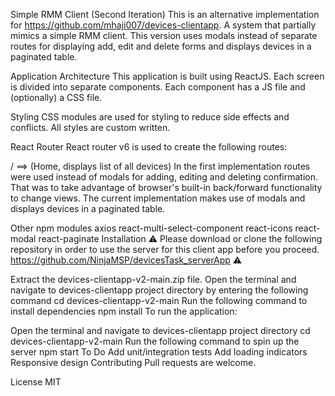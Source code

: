 Simple RMM Client (Second Iteration)
This is an alternative implementation for https://github.com/mhaji007/devices-clientapp. A system that partially mimics a simple RMM client. This version uses modals instead of separate routes for displaying add, edit and delete forms and displays devices in a paginated table.

Application Architecture
This application is built using ReactJS. Each screen is divided into separate components. Each component has a JS file and (optionally) a CSS file.

Styling
CSS modules are used for styling to reduce side effects and conflicts. All styles are custom written.

React Router
React router v6 is used to create the following routes:

/ ==> (Home, displays list of all devices)
In the first implementation routes were used instead of modals for adding, editing and deleting confirmation. That was to take advantage of browser's built-in back/forward functionality to change views. The current implementation makes use of modals and displays devices in a paginated table.

Other npm modules
axios
react-multi-select-component
react-icons
react-modal
react-paginate
Installation
⚠️ Please download or clone the following repository in order to use the server for this client app before you proceed. https://github.com/NinjaMSP/devicesTask_serverApp ⚠️

Extract the devices-clientapp-v2-main.zip file.
Open the terminal and navigate to devices-clientapp project directory by entering the following command
cd devices-clientapp-v2-main
Run the following command to install dependencies
npm install 
To run the application:

Open the terminal and navigate to devices-clientapp project directory
cd devices-clientapp-v2-main
Run the following command to spin up the server
npm start 
To Do
Add unit/integration tests
Add loading indicators
Responsive design
Contributing
Pull requests are welcome.

License
MIT
